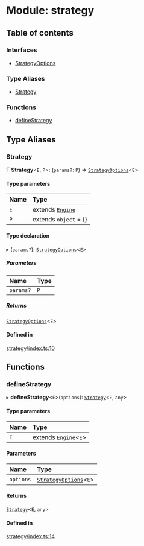 # Module: strategy

## Table of contents

### Interfaces

- [StrategyOptions](../interfaces/strategy.StrategyOptions.md)

### Type Aliases

- [Strategy](strategy.md#strategy)

### Functions

- [defineStrategy](strategy.md#definestrategy)

## Type Aliases

### Strategy

Ƭ **Strategy**<`E`, `P`\>: (`params?`: `P`) => [`StrategyOptions`](../interfaces/strategy.StrategyOptions.md)<`E`\>

#### Type parameters

| Name | Type |
| :------ | :------ |
| `E` | extends [`Engine`](../classes/engine.Engine.md) |
| `P` | extends `object` = {} |

#### Type declaration

▸ (`params?`): [`StrategyOptions`](../interfaces/strategy.StrategyOptions.md)<`E`\>

##### Parameters

| Name | Type |
| :------ | :------ |
| `params?` | `P` |

##### Returns

[`StrategyOptions`](../interfaces/strategy.StrategyOptions.md)<`E`\>

#### Defined in

[strategy/index.ts:10](https://github.com/Shiotsukikaedesari/vis-three/blob/f03bb58b/packages/core/strategy/index.ts#L10)

## Functions

### defineStrategy

▸ **defineStrategy**<`E`\>(`options`): [`Strategy`](strategy.md#strategy)<`E`, `any`\>

#### Type parameters

| Name | Type |
| :------ | :------ |
| `E` | extends [`Engine`](../classes/engine.Engine.md)<`E`\> |

#### Parameters

| Name | Type |
| :------ | :------ |
| `options` | [`StrategyOptions`](../interfaces/strategy.StrategyOptions.md)<`E`\> |

#### Returns

[`Strategy`](strategy.md#strategy)<`E`, `any`\>

#### Defined in

[strategy/index.ts:14](https://github.com/Shiotsukikaedesari/vis-three/blob/f03bb58b/packages/core/strategy/index.ts#L14)
